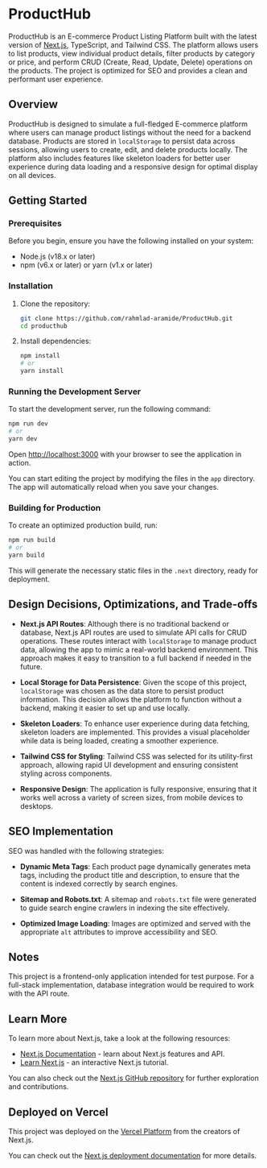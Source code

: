 # ProductHub

ProductHub is an E-commerce Product Listing Platform built with the latest version of [Next.js](https://nextjs.org/), TypeScript, and Tailwind CSS. The platform allows users to list products, view individual product details, filter products by category or price, and perform CRUD (Create, Read, Update, Delete) operations on the products. The project is optimized for SEO and provides a clean and performant user experience.

## Overview

ProductHub is designed to simulate a full-fledged E-commerce platform where users can manage product listings without the need for a backend database. Products are stored in `localStorage` to persist data across sessions, allowing users to create, edit, and delete products locally. The platform also includes features like skeleton loaders for better user experience during data loading and a responsive design for optimal display on all devices.

## Getting Started

### Prerequisites

Before you begin, ensure you have the following installed on your system:
- Node.js (v18.x or later)
- npm (v6.x or later) or yarn (v1.x or later)

### Installation

1. Clone the repository:
   ```bash
   git clone https://github.com/rahmlad-aramide/ProductHub.git
   cd producthub
   ```

2. Install dependencies:
   ```bash
   npm install
   # or
   yarn install
   ```

### Running the Development Server

To start the development server, run the following command:

```bash
npm run dev
# or
yarn dev
```

Open [http://localhost:3000](http://localhost:3000) with your browser to see the application in action.

You can start editing the project by modifying the files in the `app` directory. The app will automatically reload when you save your changes.

### Building for Production

To create an optimized production build, run:

```bash
npm run build
# or
yarn build
```

This will generate the necessary static files in the `.next` directory, ready for deployment.

## Design Decisions, Optimizations, and Trade-offs

- **Next.js API Routes**: Although there is no traditional backend or database, Next.js API routes are used to simulate API calls for CRUD operations. These routes interact with `localStorage` to manage product data, allowing the app to mimic a real-world backend environment. This approach makes it easy to transition to a full backend if needed in the future.

- **Local Storage for Data Persistence**: Given the scope of this project, `localStorage` was chosen as the data store to persist product information. This decision allows the platform to function without a backend, making it easier to set up and use locally.
  
- **Skeleton Loaders**: To enhance user experience during data fetching, skeleton loaders are implemented. This provides a visual placeholder while data is being loaded, creating a smoother experience.

- **Tailwind CSS for Styling**: Tailwind CSS was selected for its utility-first approach, allowing rapid UI development and ensuring consistent styling across components.

- **Responsive Design**: The application is fully responsive, ensuring that it works well across a variety of screen sizes, from mobile devices to desktops.

## SEO Implementation

SEO was handled with the following strategies:

- **Dynamic Meta Tags**: Each product page dynamically generates meta tags, including the product title and description, to ensure that the content is indexed correctly by search engines.

- **Sitemap and Robots.txt**: A sitemap and `robots.txt` file were generated to guide search engine crawlers in indexing the site effectively.

- **Optimized Image Loading**: Images are optimized and served with the appropriate `alt` attributes to improve accessibility and SEO.

## Notes

This project is a frontend-only application intended for test purpose. For a full-stack implementation, database integration would be required to work with the API route.

## Learn More

To learn more about Next.js, take a look at the following resources:

- [Next.js Documentation](https://nextjs.org/docs) - learn about Next.js features and API.
- [Learn Next.js](https://nextjs.org/learn) - an interactive Next.js tutorial.

You can also check out the [Next.js GitHub repository](https://github.com/vercel/next.js/) for further exploration and contributions.

## Deployed on Vercel

This project was deployed on the [Vercel Platform](https://vercel.com/new?utm_medium=default-template&filter=next.js&utm_source=create-next-app&utm_campaign=create-next-app-readme) from the creators of Next.js.

You can check out the [Next.js deployment documentation](https://nextjs.org/docs/deployment) for more details.
